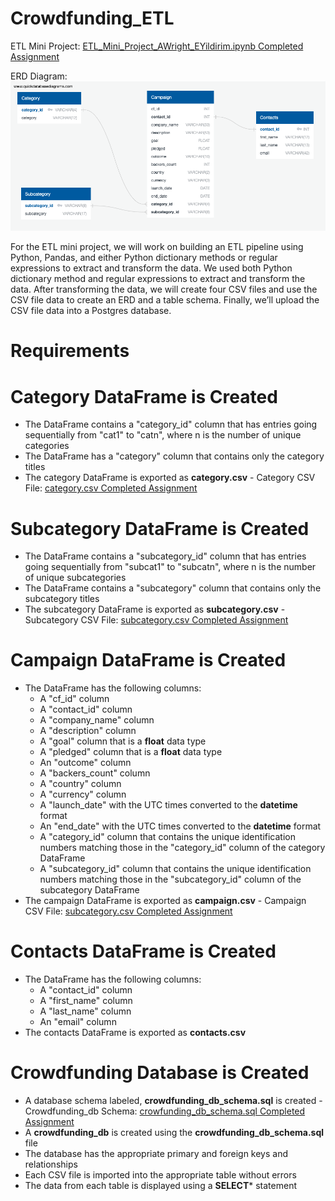 # Crowdfunding_ETL

ETL Mini Project: [ETL_Mini_Project_AWright_EYildirim.ipynb Completed Assignment](https://github.com/skythelimitdt/Crowdfunding_ETL/blob/main/ETL_Mini_Project_AWright_EYildirim.ipynb)

ERD Diagram: ![ERD.png](https://github.com/skythelimitdt/Crowdfunding_ETL/blob/main/ERD.png)


For the ETL mini project, we will work on building an ETL pipeline using Python, Pandas, and either Python dictionary methods or regular expressions to extract and transform the data. We used both Python dictionary method and regular expressions to extract and transform the data. 
After transforming the data, we will create four CSV files and use the CSV file data to create an ERD and a table schema. Finally, we’ll upload the CSV file data into a Postgres database.

# Requirements

# Category DataFrame is Created
- The DataFrame contains a "category_id" column that has entries going sequentially from "cat1" to "catn", where n is the number of unique categories
- The DataFrame has a "category" column that contains only the category titles
- The category DataFrame is exported as **category.csv** - Category CSV File: [category.csv Completed Assignment](https://github.com/skythelimitdt/Crowdfunding_ETL/blob/main/Resources/category.csv)

# Subcategory DataFrame is Created
- The DataFrame contains a "subcategory_id" column that has entries going sequentially from "subcat1" to "subcatn", where n is the number of unique subcategories
- The DataFrame contains a "subcategory" column that contains only the subcategory titles
- The subcategory DataFrame is exported as **subcategory.csv** - Subcategory CSV File: [subcategory.csv Completed Assignment](https://github.com/skythelimitdt/Crowdfunding_ETL/blob/main/Resources/subcategory.csv)

# Campaign DataFrame is Created
- The DataFrame has the following columns:
    - A "cf_id" column
    - A "contact_id" column
    - A "company_name" column
    - A "description" column
    - A "goal" column that is a **float** data type
    - A "pledged" column that is a **float** data type
    - An "outcome" column
    - A "backers_count" column
    - A "country" column
    - A "currency" column
    - A "launch_date" with the UTC times converted to the **datetime** format
    - An "end_date" with the UTC times converted to the **datetime** format
    - A "category_id" column that contains the unique identification numbers matching those in the "category_id" column of the category DataFrame
    - A "subcategory_id" column that contains the unique identification numbers matching those in the "subcategory_id" column of the subcategory DataFrame
- The campaign DataFrame is exported as **campaign.csv** - Campaign CSV File: [subcategory.csv Completed Assignment](https://github.com/skythelimitdt/Crowdfunding_ETL/blob/main/Resources/campaign.csv)


# Contacts DataFrame is Created
- The DataFrame has the following columns:
    - A "contact_id" column
    - A "first_name" column
    - A "last_name" column
    - An "email" column
- The contacts DataFrame is exported as **contacts.csv**

# Crowdfunding Database is Created
- A database schema labeled, **crowdfunding_db_schema.sql** is created - Crowdfunding_db Schema: [crowfunding_db_schema.sql Completed Assignment](https://github.com/skythelimitdt/Crowdfunding_ETL/blob/main/crowfunding_db_schema.sql)
- A **crowdfunding_db** is created using the **crowdfunding_db_schema.sql** file
- The database has the appropriate primary and foreign keys and relationships
- Each CSV file is imported into the appropriate table without errors
- The data from each table is displayed using a **SELECT*** statement
